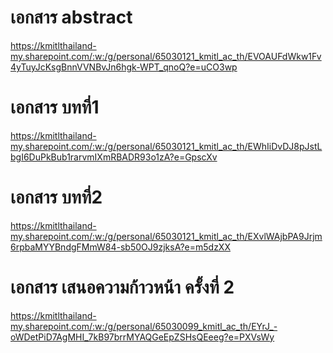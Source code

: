 # เอกสาร abstract
https://kmitlthailand-my.sharepoint.com/:w:/g/personal/65030121_kmitl_ac_th/EVOAUFdWkw1Fv4yTuyJcKsgBnnVVNBvJn6hgk-WPT_qnoQ?e=uCO3wp
# เอกสาร บทที่1
https://kmitlthailand-my.sharepoint.com/:w:/g/personal/65030121_kmitl_ac_th/EWhIiDvDJ8pJstLbgI6DuPkBub1rarvmIXmRBADR93o1zA?e=GpscXv
# เอกสาร บทที่2
https://kmitlthailand-my.sharepoint.com/:w:/g/personal/65030121_kmitl_ac_th/EXvlWAjbPA9Jrjm6rpbaMYYBndgFMmW84-sb50OJ9zjksA?e=m5dzXX
# เอกสาร เสนอความก้าวหน้า ครั้งที่ 2
https://kmitlthailand-my.sharepoint.com/:w:/g/personal/65030099_kmitl_ac_th/EYrJ_-oWDetPiD7AgMHI_7kB97brrMYAQGeEpZSHsQEeeg?e=PXVsWy
